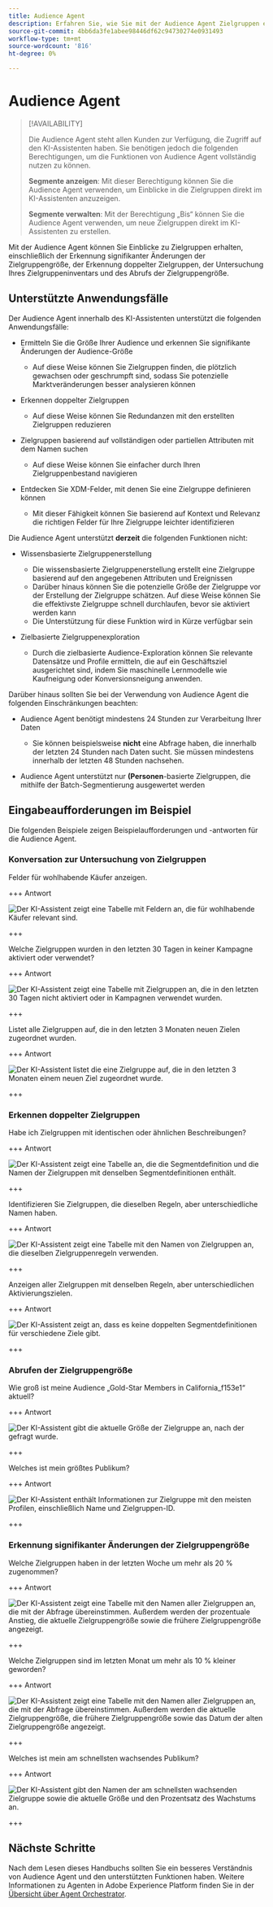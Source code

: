 ```yaml
---
title: Audience Agent
description: Erfahren Sie, wie Sie mit der Audience Agent Zielgruppen erstellen, Zielgruppenänderungen anzeigen, doppelte Zielgruppen erkennen und Zielgruppeneinblicke anzeigen können.
source-git-commit: 4bb6da3fe1abee98446df62c94730274e0931493
workflow-type: tm+mt
source-wordcount: '816'
ht-degree: 0%

---
```



# Audience Agent

>[!AVAILABILITY]
>
>Die Audience Agent steht allen Kunden zur Verfügung, die Zugriff auf den KI-Assistenten haben. Sie benötigen jedoch die folgenden Berechtigungen, um die Funktionen von Audience Agent vollständig nutzen zu können.
>
>**Segmente anzeigen**: Mit dieser Berechtigung können Sie die Audience Agent verwenden, um Einblicke in die Zielgruppen direkt im KI-Assistenten anzuzeigen.
>
>**Segmente verwalten**: Mit der Berechtigung „Bis“ können Sie die Audience Agent verwenden, um neue Zielgruppen direkt im KI-Assistenten zu erstellen.

Mit der Audience Agent können Sie Einblicke zu Zielgruppen erhalten, einschließlich der Erkennung signifikanter Änderungen der Zielgruppengröße, der Erkennung doppelter Zielgruppen, der Untersuchung Ihres Zielgruppeninventars und des Abrufs der Zielgruppengröße.

## Unterstützte Anwendungsfälle

Der Audience Agent innerhalb des KI-Assistenten unterstützt die folgenden Anwendungsfälle:

- Ermitteln Sie die Größe Ihrer Audience und erkennen Sie signifikante Änderungen der Audience-Größe

   - Auf diese Weise können Sie Zielgruppen finden, die plötzlich gewachsen oder geschrumpft sind, sodass Sie potenzielle Marktveränderungen besser analysieren können

- Erkennen doppelter Zielgruppen

   - Auf diese Weise können Sie Redundanzen mit den erstellten Zielgruppen reduzieren

- Zielgruppen basierend auf vollständigen oder partiellen Attributen mit dem Namen suchen

   - Auf diese Weise können Sie einfacher durch Ihren Zielgruppenbestand navigieren

- Entdecken Sie XDM-Felder, mit denen Sie eine Zielgruppe definieren können

   - Mit dieser Fähigkeit können Sie basierend auf Kontext und Relevanz die richtigen Felder für Ihre Zielgruppe leichter identifizieren

Die Audience Agent unterstützt **derzeit** die folgenden Funktionen nicht:

- Wissensbasierte Zielgruppenerstellung

   - Die wissensbasierte Zielgruppenerstellung erstellt eine Zielgruppe basierend auf den angegebenen Attributen und Ereignissen
   - Darüber hinaus können Sie die potenzielle Größe der Zielgruppe vor der Erstellung der Zielgruppe schätzen. Auf diese Weise können Sie die effektivste Zielgruppe schnell durchlaufen, bevor sie aktiviert werden kann
   - Die Unterstützung für diese Funktion wird in Kürze verfügbar sein

- Zielbasierte Zielgruppenexploration

   - Durch die zielbasierte Audience-Exploration können Sie relevante Datensätze und Profile ermitteln, die auf ein Geschäftsziel ausgerichtet sind, indem Sie maschinelle Lernmodelle wie Kaufneigung oder Konversionsneigung anwenden.

Darüber hinaus sollten Sie bei der Verwendung von Audience Agent die folgenden Einschränkungen beachten:

- Audience Agent benötigt mindestens 24 Stunden zur Verarbeitung Ihrer Daten

   - Sie können beispielsweise **nicht** eine Abfrage haben, die innerhalb der letzten 24 Stunden nach Daten sucht. Sie müssen mindestens innerhalb der letzten 48 Stunden nachsehen.

- Audience Agent unterstützt nur **(Personen**-basierte Zielgruppen, die mithilfe der Batch-Segmentierung ausgewertet werden

## Eingabeaufforderungen im Beispiel

Die folgenden Beispiele zeigen Beispielaufforderungen und -antworten für die Audience Agent.

### Konversation zur Untersuchung von Zielgruppen

Felder für wohlhabende Käufer anzeigen.

+++ Antwort

![Der KI-Assistent zeigt eine Tabelle mit Feldern an, die für wohlhabende Käufer relevant sind.](./images/audience/affluent-buyers.png)

+++

Welche Zielgruppen wurden in den letzten 30 Tagen in keiner Kampagne aktiviert oder verwendet?

+++ Antwort

![Der KI-Assistent zeigt eine Tabelle mit Zielgruppen an, die in den letzten 30 Tagen nicht aktiviert oder in Kampagnen verwendet wurden.](./images/audience/not-activated.png)

+++

Listet alle Zielgruppen auf, die in den letzten 3 Monaten neuen Zielen zugeordnet wurden.

+++ Antwort

![Der KI-Assistent listet die eine Zielgruppe auf, die in den letzten 3 Monaten einem neuen Ziel zugeordnet wurde.](./images/audience/new-destination.png)

+++

### Erkennen doppelter Zielgruppen

Habe ich Zielgruppen mit identischen oder ähnlichen Beschreibungen?

+++ Antwort

![Der KI-Assistent zeigt eine Tabelle an, die die Segmentdefinition und die Namen der Zielgruppen mit denselben Segmentdefinitionen enthält.](./images/audience/similar-descriptions.png)

+++

Identifizieren Sie Zielgruppen, die dieselben Regeln, aber unterschiedliche Namen haben.

+++ Antwort

![Der KI-Assistent zeigt eine Tabelle mit den Namen von Zielgruppen an, die dieselben Zielgruppenregeln verwenden.](./images/audience/same-rules-different-names.png)

+++

Anzeigen aller Zielgruppen mit denselben Regeln, aber unterschiedlichen Aktivierungszielen.

+++ Antwort

![Der KI-Assistent zeigt an, dass es keine doppelten Segmentdefinitionen für verschiedene Ziele gibt.](./images/audience/same-rules-different-destinations.png)

+++

### Abrufen der Zielgruppengröße

Wie groß ist meine Audience „Gold-Star Members in California_f153e1“ aktuell?

+++ Antwort

![Der KI-Assistent gibt die aktuelle Größe der Zielgruppe an, nach der gefragt wurde.](./images/audience/current-size.png)

+++

Welches ist mein größtes Publikum?

+++ Antwort

![Der KI-Assistent enthält Informationen zur Zielgruppe mit den meisten Profilen, einschließlich Name und Zielgruppen-ID.](./images/audience/largest-audience.png)

+++

### Erkennung signifikanter Änderungen der Zielgruppengröße

Welche Zielgruppen haben in der letzten Woche um mehr als 20 % zugenommen?

+++ Antwort

![Der KI-Assistent zeigt eine Tabelle mit den Namen aller Zielgruppen an, die mit der Abfrage übereinstimmen. Außerdem werden der prozentuale Anstieg, die aktuelle Zielgruppengröße sowie die frühere Zielgruppengröße angezeigt.](./images/audience/increase-past-week.png)

+++

Welche Zielgruppen sind im letzten Monat um mehr als 10 % kleiner geworden?

+++ Antwort

![Der KI-Assistent zeigt eine Tabelle mit den Namen aller Zielgruppen an, die mit der Abfrage übereinstimmen. Außerdem werden die aktuelle Zielgruppengröße, die frühere Zielgruppengröße sowie das Datum der alten Zielgruppengröße angezeigt.](./images/audience/decrease-month.png)

+++

Welches ist mein am schnellsten wachsendes Publikum?

+++ Antwort

![Der KI-Assistent gibt den Namen der am schnellsten wachsenden Zielgruppe sowie die aktuelle Größe und den Prozentsatz des Wachstums an.](./images/audience/fastest-growing.png)

+++

## Nächste Schritte

Nach dem Lesen dieses Handbuchs sollten Sie ein besseres Verständnis von Audience Agent und den unterstützten Funktionen haben. Weitere Informationen zu Agenten in Adobe Experience Platform finden Sie in der [Übersicht über Agent Orchestrator](./agent-orchestrator.md).

